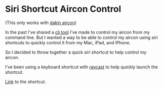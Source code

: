 # Siri Shortcut Aircon Control

(This only works with [dakin aircon](https://www.daikin.co.uk/en_gb/residential.html))

In the past I've shared a [cli tool](https://github.com/skykosiner/dakin-aircon-golang/tree/master) I've made to control my aircon from my command line. But I wanted a way to be able to control my aircon using siri shortcuts to quickly control it from my Mac, iPad, and iPhone.

So I decided to throw together a quick siri shortcut to help control my aircon.

I've been using a keyboard shortcut with [raycast](https://www.raycast.com/) to help quickly launch the shortcut.

[Link](https://www.icloud.com/shortcuts/8679661ae65d4c3f973e57ec8eb609f4) to the shortcut.
